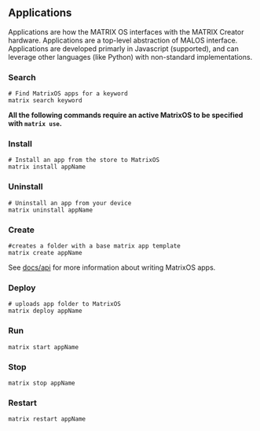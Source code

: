 ## Applications
Applications are how the MATRIX OS interfaces with the MATRIX Creator hardware. Applications are a top-level abstraction of MALOS interface. Applications are developed primarly in Javascript (supported), and can leverage other languages (like Python) with non-standard implementations.


### Search

```
# Find MatrixOS apps for a keyword
matrix search keyword
```

**All the following commands require an active MatrixOS to be specified with `matrix use`.**

### Install

```
# Install an app from the store to MatrixOS
matrix install appName
```

### Uninstall
```
# Uninstall an app from your device
matrix uninstall appName
```


### Create
```
#creates a folder with a base matrix app template
matrix create appName
```
See [docs/api]() for more information about writing MatrixOS apps.

### Deploy
```
# uploads app folder to MatrixOS
matrix deploy appName
```
### Run
```
matrix start appName
```

### Stop
```
matrix stop appName
```

### Restart
```
matrix restart appName
```
